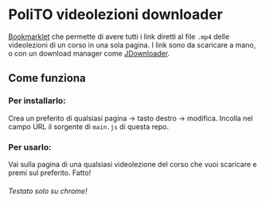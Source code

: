 # PoliTO videolezioni downloader
[Bookmarklet](https://it.wikipedia.org/wiki/Bookmarklet) che permette di avere tutti i link diretti al file `.mp4` delle videolezioni di un corso in una sola pagina.
I link sono da scaricare a mano, o con un download manager come [JDownloader](http://jdownloader.org/jdownloader2).

## Come funziona
### Per installarlo:
Crea un preferito di qualsiasi pagina -> tasto destro -> modifica.
Incolla nel campo URL il sorgente di `main.js` di questa repo.

### Per usarlo:
Vai sulla pagina di una qualsiasi videolezione del corso che vuoi scaricare e premi sul preferito. Fatto!

###### Testato solo su chrome!
